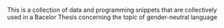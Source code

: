 This is a collection of data and programming snippets that are collectively used in a Bacelor Thesis concerning the topic of gender-neutral language
